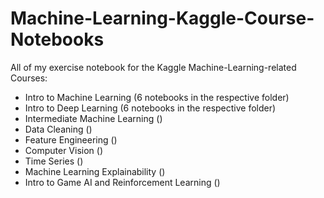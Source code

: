 # Machine-Learning-Kaggle-Course-Notebooks
All of my exercise notebook for the Kaggle Machine-Learning-related Courses: 
- Intro to Machine Learning (6 notebooks in the respective folder)
- Intro to Deep Learning (6 notebooks in the respective folder)
- Intermediate Machine Learning ()
- Data Cleaning ()
- Feature Engineering ()
- Computer Vision ()
- Time Series ()
- Machine Learning Explainability ()
- Intro to Game AI and Reinforcement Learning ()
